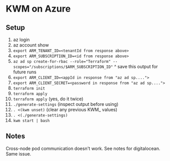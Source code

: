 # KWM on Azure

## Setup
1. az login
2. az account show
3. `export ARM_TENANT_ID=<tenantId from response above>`
4. `export ARM_SUBSCRIPTION_ID=<id from response above>`
5. `az ad sp create-for-rbac --role="Terraform" --scopes="/subscriptions/$ARM_SUBSCRIPTION_ID"`
   ^ save this output for future runs
6. `export ARM_CLIENT_ID=<appId in response from "az ad sp....">`
7. `export ARM_CLIENT_SECRET=<password in response from "az ad sp....">`
8. `terraform init`
9. `terraform apply`
10. `terraform apply` (yes, do it twice)
11. `./generate-settings` (inspect output before using)
12. `. <(kwm unset)` (clear any previous KWM_ values)
13. `. <(./generate-settings)`
14. `kwm start | bash`

## Notes
Cross-node pod communication doesn't work.
See notes for digitalocean. Same issue.
